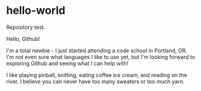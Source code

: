 # hello-world
Repository test.

Hello, Github!

I'm a total newbie - I just started attending a code school in Portland, OR. I'm not even sure what languages I like to use yet, but I'm looking forward to exploring Github and seeing what I can help with!

I like playing pinball, knitting, eating coffee ice cream, and reading on the river. I believe you can never have too many sweaters or too much yarn.
